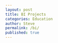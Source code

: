 ```yaml
---
layout: post
title: BI Projects
categories: Education 
author: Steve
permalink: /bi/
published: true
---
```



